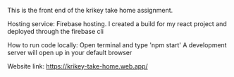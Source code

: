 This is the front end of the krikey take home assignment.

Hosting service:
Firebase hosting.
I created a build for my react project and deployed through the firebase cli

How to run code locally:
Open terminal and type 'npm start' A development server will open up in your default browser

Website link:
https://krikey-take-home.web.app/
